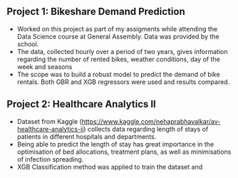 ## **Project 1: Bikeshare Demand Prediction** ##
- Worked on this project as part of my assigments while attending the Data Science course at General Assembly. Data was provided by the school. 
- The data, collected hourly over a period of two years, gives information regarding the number of rented bikes, weather conditions, day of the week and seasons
- The scope was to build a robust model to predict the demand of bike rentals. Both GBR and XGB regressors were used and results compared.

## Project 2: Healthcare Analytics II ##
- Dataset from Kaggle (https://www.kaggle.com/nehaprabhavalkar/av-healthcare-analytics-ii) collects data regarding length of stays of patients in different hospitals and departments.
- Being able to predict the length of stay has great importance in the optimisation of bed allocations, treatment plans, as well as minimisations of infection spreading.
- XGB Classification method was applied to train the dataset and 
